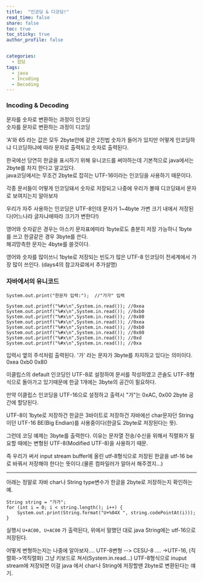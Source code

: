 ```yaml
---
title:  "인코딩 & 디코딩!"
read_time: false
share: false
toc: true
toc_sticky: true
author_profile: false


categories:
  - 잡담
tags:
  - java
  - Incoding
  - Decoding
---
```



### Incoding & Decoding

문자를 숫자로 변환하는 과정이 인코딩  
숫자를 문자로 변환하는 과정이 디코딩  

'A'와 65 라는 값은 모두 2byte안에 같은 2진법 숫자가 들어가 있지만
어떻게 인코딩하냐 디코딩하냐에 따라 문자로 출력되고 숫자로 출력된다.

한국에선 당연히 한글을 표시하기 위해 유니코드를 써야하는데 기본적으로 java에서는 2byte를 차지 한다고 알고있다.  
java코딩에서는 무조건 2byte로 잡히는 UTF-16이라는 인코딩을 사용하기 때문이다.  

각종 문서들이 어떻게 인코딩돼서 숫자로 저장되고
나중에 우리가 볼때 디코딩돼서 문자로 보여지는지 알아보자  

우리가 자주 사용하는 인코딩은 UTF-8인데 문자가 1~4byte 가변 크기 내에서 저장된다(어느나라 글자냐에따라 크기가 변한다!)  

영어와 숫자같은 경우는 아스키 문자표에따라 1byte로도 충분히 저장 가능하니 1byte를 쓰고 한글같은 경우 3byte를 쓴다.  
해괴망측한 문자는 4byte를 쓸것이다.  


영어와 숫자를 많이쓰니 1byte로 저장되는 빈도가 많은 UTF-8 인코딩이 전세계에서 가장 많이 쓰인다. (days4의 참고자료에서 추가설명)


### 자바에서의 유니코드

```
System.out.print("한문자 입력:");  //"가가" 입력
				
System.out.printf("%#x\n",System.in.read()); //0xea
System.out.printf("%#x\n",System.in.read()); //0xb0
System.out.printf("%#x\n",System.in.read()); //0x80
System.out.printf("%#x\n",System.in.read()); //0xea
System.out.printf("%#x\n",System.in.read()); //0xb0
System.out.printf("%#x\n",System.in.read()); //0x80
System.out.printf("%#x\n",System.in.read()); //0xd
System.out.printf("%#x\n",System.in.read()); //0xa
```
입력시 옆의 주석처럼 출력된다. '가' 라는 문자가 3byte를 차지하고 있다는 의미이다. 0xea 0xb0 0x80  

이클립스의 default 인코딩인 UTF-8로 설정하여 문서를 작성하였고 콘솔도
UTF-8형식으로 돌아가고 있기때문에 한글 1개에는 3byte의 공간이 필요하다.  

만약 이클립스 인코딩을 UTF-16으로 설정하고 출력시 "가"는 0xAC, 0x00
2byte 공간에 할당된다.

UTF-8이 1byte로 저장하건 한글은 3바이트로 저장하건 자바에선 char문자던 String이던 UTF-16 BE(Big Endian)를 사용중이다(한글도 2byte로 저장된다는 뜻).  

그런데 코딩 예제는 3byte를 출력한다. 이유는 문자열 전송/수신을 위해서 직렬화가 필요할 때에는 변형된 UTF-8(Modified UTF-8)을 사용하기 때문.  

즉 우리가 써서 input stream buffer에 올린 utf-8형식으로 저장된 한글을
utf-16 be로 바꿔서 저장해야 한다는 뜻이다.(물론 컴파일러가 알아서 해주겠지...)

---

아래는 정말로 자바 char나 String type변수가 한글을 2byte로 저장하는지 확인하는 예.

``` 
String string = "가가";  
for (int i = 0; i < string.length(); i++) {  
    System.out.print(String.format("U+%04X ", string.codePointAt(i)));
}
```
실행시 ```U+AC00, U+AC00``` 가 출력된다, 위에서 말했던 대로 java String에는
utf-16으로 저장된다.

어떻게 변형하는지는 나중에 알아보자....
UTF-8변형 --> CESU-8 .... ->UTF-16,   (직렬화->역직렬화)
그냥 키보드로 쳐서(System.in.read...) UTF-8형식으로 inuput stream에 저장되면 이걸 java 에서 char나 String에 저장할땐 2byte로 변환된다는 얘기.